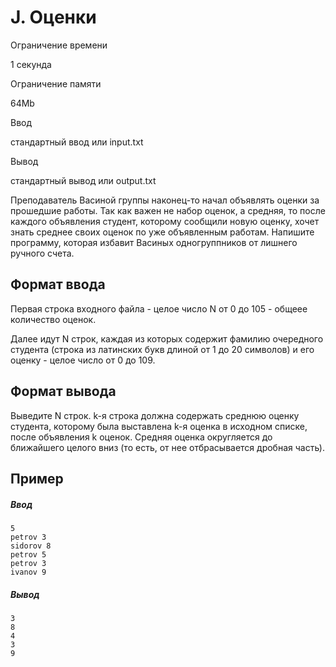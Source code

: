 J. Оценки
=========

Ограничение времени

1 секунда

Ограничение памяти

64Mb

Ввод

стандартный ввод или input.txt

Вывод

стандартный вывод или output.txt

Преподаватель Васиной группы наконец-то начал объявлять оценки за прошедшие работы. Так как важен не набор оценок, а средняя, то после каждого объявления студент, которому сообщили новую оценку, хочет знать среднее своих оценок по уже объявленным работам. Напишите программу, которая избавит Васиных одногруппников от лишнего ручного счета.

Формат ввода
------------

Первая строка входного файла - целое число N от 0 до 105 - общеее количество оценок.

Далее идут N строк, каждая из которых содержит фамилию очередного студента (строка из латинских букв длиной от 1 до 20 символов) и его оценку - целое число от 0 до 109.

Формат вывода
-------------

Выведите N строк. k\-я строка должна содержать среднюю оценку студента, которому была выставлена k\-я оценка в исходном списке, после объявления k оценок. Средняя оценка округляется до ближайшего целого вниз (то есть, от нее отбрасывается дробная часть).

Пример
------

##### Ввод

```
5
petrov 3
sidorov 8
petrov 5
petrov 3
ivanov 9
```

##### Вывод

```
3
8
4
3
9
```